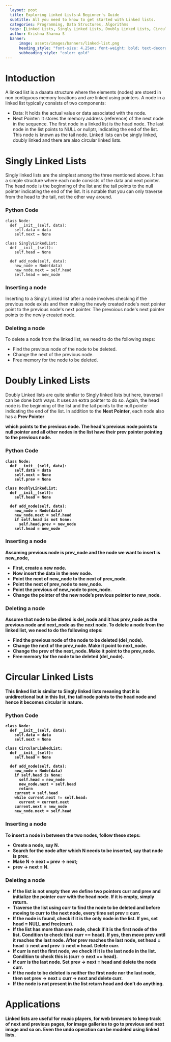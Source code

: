 ```yaml
---
  layout: post
  title: Exploring Linked Lists:A Beginner's Guide
  subtitle: All you need to know to get started with Linked lists.
  categories: Programming, Data Structures, Algorithms
  tags: [Linked Lists, Singly Linked Lists, Doubly Linked Lists, Circular Linked Lists]
  author: Krishna Sharma S
  banner:
      image: assets/images/banners/linked-list.png
      heading_style: "font-size: 4.25em; font-weight: bold; text-decoration: underline"
      subheading_style: "color: gold"
---
```

# Intoduction
A linked list is a daaata structure where the elements (nodes) are stoerd in non contiguous memory locations and are linked using pointers.
A node in a linked list typically consists of two components:
* Data: It holds the actual value or data associated with the node.
* Next Pointer: It stores the memory address (reference) of the next node in the sequence.
The first node in a linked list is the head node. The last node in the list points to NULL or nullptr, indicating the end of the list. This node is known as the tail node.
Linked lists can be singly linked, doubly linked and there are also circular linked lists.

# Singly Linked Lists
Singly linked lists are the simplest among the three mentioned above. It has a simple structure where each node consists of the data and next pointer. The head node is the beginning of the list and the tail points to the null pointer indicating the end of the list. It is notable that you can only traverse from the head to the tail, not the other way around.

### Python Code
```
class Node:
  def __init__(self, data):
    self.data = data
    self.next = None
 
class SinglyLinkedList:
  def __init__(self):
    self.head = None
     
  def add_node(self, data):
    new_node = Node(data)
    new_node.next = self.head
    self.head = new_node

```

### Inserting a node
Inserting to a Singly Linked list after a node involves checking if the previous node exists and then making the newly created node's next pointer point to the previous node's next pointer. The prevoious node's next pointer points to the newly created node.

### Deleting a node
To delete a node from the linked list, we need to do the following steps:

* Find the previous node of the node to be deleted. 
* Change the next of the previous node. 
* Free memory for the node to be deleted.


# Doubly Linked Lists
Doubly Linked lists are quite similar to Singly linked lists but here, traversall can be done both ways. It uses an extra pointer to do so. Again, the head node is the beginning of the list and the tail points to the null pointer indicating the end of the list. In addition to the <b>Next Pointer</b>, each node also has a <b>Prev Pointer</p> which points to the previous node. The head's previous node points to null pointer and all other nodes in the list have their prev pointer pointing to the previous node.

### Python Code
```
class Node:
  def __init__(self, data):
    self.data = data
    self.next = None
    self.prev = None
 
class DoublyLinkedList:
  def __init__(self):
    self.head = None
     
  def add_node(self, data):
    new_node = Node(data)
    new_node.next = self.head
    if self.head is not None:
      self.head.prev = new_node
    self.head = new_node

```

### Inserting a node

Assuming previous node is prev_node and the node we want to insert is new_node,
* First, create a new node.
* Now insert the data in the new node.
* Point the next of new_node to the next of prev_node.
* Point the next of prev_node to new_node.
* Point the previous of new_node to prev_node.
* Change the pointer of the new node’s previous pointer to new_node.

### Deleting a node
Assume that node to be dleted is del_node and it has prev_node as the previous node and next_node as the next node. To delete a node from the linked list, we need to do the following steps:

* Find the previous node of the node to be deleted (del_node). 
* Change the next of the prev_node. Make it point to next_node.
* Change the prev of the next_node. Make it point to the prev_node.
* Free memory for the node to be deleted (del_node).


# Circular Linked Lists
This linked list is similar to Singly linked lists meaning that it is unidirectional but in this list, the tail node points to  the head node and hence it becomes circular in nature.

### Python Code
```
class Node:
  def __init__(self, data):
    self.data = data
    self.next = None
 
class CircularLinkedList:
  def __init__(self):
    self.head = None
     
  def add_node(self, data):
    new_node = Node(data)
    if self.head is None:
      self.head = new_node
      new_node.next = self.head
      return
    current = self.head
    while current.next != self.head:
      current = current.next
    current.next = new_node
    new_node.next = self.head

```

### Inserting a node
To insert a node in between the two nodes, follow these steps: 

* Create a node, say N. 
* Search for the node after which N needs to be inserted, say that node is prev. 
* Make N -> next = prev -> next; 
* prev -> next = N.

### Deleting a node

* If the list is not empty then we define two pointers curr and prev and initialize the pointer curr with the head node. If it is empty, simply return.
* Traverse the list using curr to find the node to be deleted and before moving to curr to the next node, every time set prev = curr.
* If the node is found, check if it is the only node in the list. If yes, set head = NULL and free(curr).
* If the list has more than one node, check if it is the first node of the list. Condition to check this( curr == head). If yes, then move prev until it reaches the last node. After prev reaches the last node, set head = head -> next and prev -> next = head. Delete curr.
* If curr is not the first node, we check if it is the last node in the list. Condition to check this is (curr -> next == head).
* If curr is the last node. Set prev -> next = head and delete the node curr.
* If the node to be deleted is neither the first node nor the last node, then set prev -> next = curr -> next and delete curr.
* If the node is not present in the list return head and don’t do anything.



# Applications
Linked lists are useful for music players, for web browsers to keep track of next and previous pages, for image galleries to go to previous and next image and so on. Even the undo operation can be modeled using linked lists.